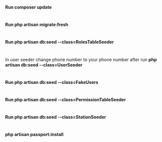 **Run composer update**
#
**Run php artisan migrate:fresh**
#
**Run php artisan db:seed --class=RolesTableSeeder**
#
In user seeder change phone number to your phone number after run 
**php artisan db:seed --class=UserSeeder**
#
**Run php artisan db:seed --class=FakeUsers**
#
**Run php artisan db:seed --class=PermissionTableSeeder**
#
**Run php artisan db:seed --class=StationSeeder**
#
**php artisan passport:install**
